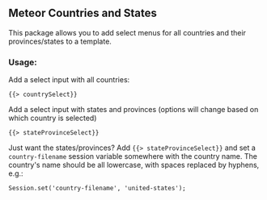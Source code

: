 ## Meteor Countries and States

This package allows you to add select menus for all countries and their provinces/states to a template.

### Usage:

Add a select input with all countries:

```
{{> countrySelect}}
```

Add a select input with states and provinces (options will change based on which country is selected)

```
{{> stateProvinceSelect}}
```

Just want the states/provinces? Add `{{> stateProvinceSelect}}` and set a `country-filename` session variable somewhere with the country name. The country's name should be all lowercase, with spaces replaced by hyphens, e.g.:

```
Session.set('country-filename', 'united-states');
```